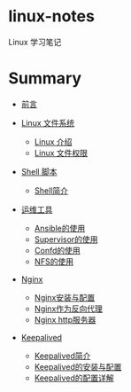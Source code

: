 # linux-notes
Linux 学习笔记

# Summary

* [前言](README.md)

* [Linux 文件系统]()
    * [Linux 介绍](file/linux-introduction.md)
    * [Linux 文件权限](file/linux-file-permission.md)
* [Shell 脚本]()
    * [Shell简介](shell/shell-introduction.md) 
* [运维工具]()
    * [Ansible的使用](tools/ansible-usage.md)
    * [Supervisor的使用](tools/supervisor-usage.md)
    * [Confd的使用](tools/confd-usage.md)
    * [NFS的使用](tools/nfs-usage.md)
* [Nginx]()
    * [Nginx安装与配置](nginx/install-nginx.md) 
    * [Nginx作为反向代理](nginx/nginx-proxy.md) 
    * [Nginx http服务器](nginx/nginx-http.md) 
* [Keepalived]()
    * [Keepalived简介](keepalived/keepalived-introduction.md) 
    * [Keepalived的安装与配置](keepalived/install-keepalived.md) 
    * [Keepalived的配置详解](keepalived/keepalived-conf.md) 

